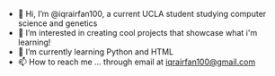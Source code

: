 - 👋 Hi, I’m @iqrairfan100, a current UCLA student studying computer science and genetics
- 👀 I’m interested in creating cool projects that showcase what i'm learning!
- 🌱 I’m currently learning Python and HTML
- 📫 How to reach me ... through email at iqrairfan100@gmail.com 

